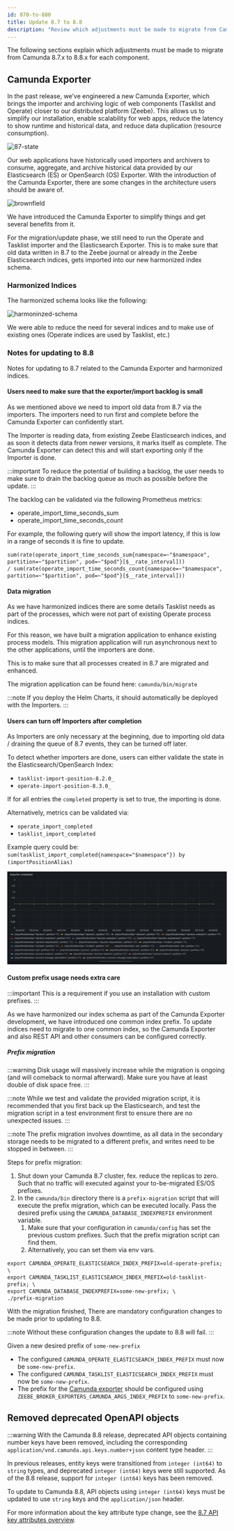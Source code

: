 ```yaml
---
id: 870-to-880
title: Update 8.7 to 8.8
description: "Review which adjustments must be made to migrate from Camunda 8.7.x to Camunda 8.8.0."
---
```


The following sections explain which adjustments must be made to migrate from Camunda 8.7.x to 8.8.x for each component.

## Camunda Exporter

In the past release, we’ve engineered a new Camunda Exporter, which brings the importer and archiving logic of web components (Tasklist and Operate) closer to our distributed platform (Zeebe).
This allows us to simplify our installation, enable scalability for web apps, reduce the latency to show runtime and historical data, and reduce data duplication (resource consumption).

![87-state](./img/87-state-refined.png)

Our web applications have historically used importers and archivers to consume, aggregate, and archive historical data provided by our Elasticsearch (ES) or OpenSearch (OS) Exporter.
With the introduction of the Camunda Exporter, there are some changes in the architecture users should be aware of.

![brownfield](./img/target-brown-field-refined.png)

We have introduced the Camunda Exporter to simplify things and get several benefits from it.

For the migration/update phase, we still need to run the Operate and Tasklist importer and the Elasticsearch Exporter. This is to make sure that old
data written in 8.7 to the Zeebe journal or already in the Zeebe Elasticsearch indices, gets imported into our new
harmonized index schema.

### Harmonized Indices

The harmonized schema looks like the following:

![harmoninzed-schema](./img/harmonized-indices-miro-v2.png)

We were able to reduce the need for several indices and to make use of existing ones (Operate indices are used by Tasklist, etc.)

### Notes for updating to 8.8

Notes for updating to 8.7 related to the Camunda Exporter and harmonized indices.

#### Users need to make sure that the exporter/import backlog is small

As we mentioned above we need to import old data from 8.7 via the importers.
The importers need to run first and complete before the Camunda Exporter can confidently start.

The Importer is reading data, from existing Zeebe Elasticsearch indices, and as soon it detects data from newer versions,
it marks itself as complete. The Camunda Exporter can detect this and will start exporting only if the Importer is done.

:::important
To reduce the potential of building a backlog,
the user needs to make sure to drain the backlog queue as much as possible before the update.
:::

The backlog can be validated via the following Prometheus metrics:

- operate_import_time_seconds_sum
- operate_import_time_seconds_count

For example, the following query will show the import latency, if this is low in a range of seconds it is fine to update.

```promql
sum(rate(operate_import_time_seconds_sum{namespace=~"$namespace", partition=~"$partition", pod=~"$pod"}[$__rate_interval]))
/ sum(rate(operate_import_time_seconds_count{namespace=~"$namespace", partition=~"$partition", pod=~"$pod"}[$__rate_interval]))
```

#### Data migration

As we have harmonized indices there are some details Tasklist needs as part of the processes, which were not part of
existing Operate process indices.

For this reason, we have built a migration application to enhance existing process models. This migration application will
run asynchronous next to the other applications, until the importers are done.

This is to make sure that all processes created in 8.7 are migrated and enhanced.

The migration application can be found here: `camunda/bin/migrate`

:::note
If you deploy the Helm Charts, it should automatically be deployed with the Importers.
:::

#### Users can turn off Importers after completion

As Importers are only necessary at the beginning, due to importing old data / draining the queue of 8.7 events,
they can be turned off later.

To detect whether importers are done, users can either validate the state in the Elasticsearch/OpenSearch Index:

- `tasklist-import-position-8.2.0_`
- `operate-import-position-8.3.0_`

If for all entries the `completed` property is set to true, the importing is done.

Alternatively, metrics can be validated via:

- `operate_import_completed`
- `tasklist_import_completed`

Example query could be: `sum(tasklist_import_completed{namespace="$namespace"}) by (importPositionAlias)`

![metrics-import-complete](./img/import-complete-metrics.png)

#### Custom prefix usage needs extra care

:::important
This is a requirement if you use an installation with custom prefixes.
:::

As we have harmonized our index schema as part of the Camunda Exporter development, we have introduced one common index prefix.
To update indices need to migrate to one common index, so the Camunda Exporter and also REST API and other consumers
can be configured correctly.

##### Prefix migration

:::warning
Disk usage will massively increase while the migration is ongoing (and will comeback to normal afterward).
Make sure you have at least double of disk space free.
:::

:::note
While we test and validate the provided migration script,
it is recommended that you first back up the Elasticsearch, and test the migration script in a test environment first
to ensure there are no unexpected issues.
:::

:::note
The prefix migration involves downtime, as all data in the secondary storage needs to be migrated to a different prefix, and writes need to be stopped in between.
:::

Steps for prefix migration:

1. Shut down your Camunda 8.7 cluster, fex. reduce the replicas to zero. Such that no traffic will executed against your to-be-migrated ES/OS prefixes.
2. In the `camunda/bin` directory there is a `prefix-migration` script that will execute the prefix migration, which can be executed locally.
   Pass the desired prefix using the `CAMUNDA_DATABASE_INDEXPREFIX` environment variable.
   1. Make sure that your configuration in `camunda/config` has set the previous custom prefixes. Such that the prefix migration script can find them.
   2. Alternatively, you can set them via env vars.

```shell
export CAMUNDA_OPERATE_ELASTICSEARCH_INDEX_PREFIX=old-operate-prefix; \
export CAMUNDA_TASKLIST_ELASTICSEARCH_INDEX_PREFIX=old-tasklist-prefix; \
export CAMUNDA_DATABASE_INDEXPREFIX=some-new-prefix; \
./prefix-migration
```

With the migration finished, There are mandatory configuration changes to be made prior to updating to 8.8.

:::note
Without these configuration changes the update to 8.8 will fail.
:::

Given a new desired prefix of `some-new-prefix`

- The configured `CAMUNDA_OPERATE_ELASTICSEARCH_INDEX_PREFIX` must now be `some-new-prefix`.
- The configured `CAMUNDA_TASKLIST_ELASTICSEARCH_INDEX_PREFIX` must now be `some-new-prefix`.
- The prefix for the [Camunda exporter](/self-managed/zeebe-deployment/exporters/camunda-exporter.md) should be configured using `ZEEBE_BROKER_EXPORTERS_CAMUNDA_ARGS_INDEX_PREFIX` to `some-new-prefix`.

## Removed deprecated OpenAPI objects

:::warning
With the Camunda 8.8 release, deprecated API objects containing number keys have been removed, including the
corresponding `application/vnd.camunda.api.keys.number+json` content type header.
:::

In previous releases, entity keys were transitioned from `integer (int64)` to `string` types, and deprecated
`integer (int64)` keys were still supported. As of the 8.8 release, support for `integer (int64)` keys has been removed.

To update to Camunda 8.8, API objects using `integer (int64)` keys must be updated to use `string` keys and the
`application/json` header.

For more information about the key attribute type change, see
the [8.7 API key attributes overview][camunda8-api-overview].

[camunda8-api-overview]: /versioned_docs/version-8.7/apis-tools/camunda-api-rest/camunda-api-rest-overview.md#api-key-attributes
